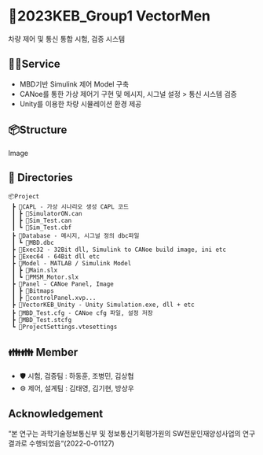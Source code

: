 # 🚗2023KEB_Group1 VectorMen
차량 제어 및 통신 통합 시험, 검증 시스템

## 🐕‍🦺Service
- MBD기반 Simulink 제어 Model 구축
- CANoe를 통한 가상 제어기 구현 및 메시지, 시그널 설정 > 통신 시스템 검증
- Unity를 이용한 차량 시뮬레이션 환경 제공

## 📦Structure
Image
  
## 📁 Directories
```
📦Project
 ┣ 📂CAPL - 가상 시나리오 생성 CAPL 코드
 ┃ ┣ 📜SimulatorON.can
 ┃ ┣ 📜Sim_Test.can
 ┃ ┗ 📜Sim_Test.cbf
 ┣ 📂Database - 메시지, 시그널 정의 dbc파일
 ┃ ┗ 📜MBD.dbc
 ┣ 📂Exec32 - 32Bit dll, Simulink to CANoe build image, ini etc
 ┣ 📂Exec64 - 64Bit dll etc
 ┣ 📂Model - MATLAB / Simulink Model
 ┃ ┣ 📜Main.slx
 ┃ ┗ 📜PMSM_Motor.slx
 ┣ 📂Panel - CANoe Panel, Image
 ┃ ┣ 📂Bitmaps
 ┃ ┣ 📜controlPanel.xvp...
 ┣ 📂VectorKEB_Unity - Unity Simulation.exe, dll + etc
 ┣ 📜MBD_Test.cfg - CANoe cfg 파일, 설정 저장
 ┣ 📜MBD_Test.stcfg
 ┗ 📜ProjectSettings.vtesettings
```
 
## 👪👪 Member
- 🛡️ 시험, 검증팀 : 하동훈, 조병민, 김상협
- ⚙️ 제어, 설계팀 : 김태영, 김기현, 방상우

## Acknowledgement
“본 연구는 과학기술정보통신부 및 정보통신기획평가원의 SW전문인재양성사업의 연구결과로 수행되었음“(2022-0-01127)

